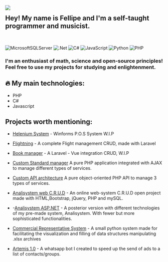 <img align="left" src="https://user-images.githubusercontent.com/110192027/191017416-15907fc3-0310-4143-9138-1f724cca308e.png">

## Hey! My name is Fellipe and I'm a self-taught programmer and musicist.
<br>

![MicrosoftSQLServer](https://img.shields.io/badge/Microsoft%20SQL%20Server-CC2927?style=for-the-badge&logo=microsoft%20sql%20server&logoColor=white)
![.Net](https://img.shields.io/badge/.NET-5C2D91?style=for-the-badge&logo=.net&logoColor=white)
![C#](https://img.shields.io/badge/c%23-%23239120.svg?style=for-the-badge&logo=c-sharp&logoColor=white)
![JavaScript](https://img.shields.io/badge/javascript-%23323330.svg?style=for-the-badge&logo=javascript&logoColor=%23F7DF1E)
![Python](https://img.shields.io/badge/python-3670A0?style=for-the-badge&logo=python&logoColor=ffdd54)
![PHP](https://img.shields.io/badge/php-%23777BB4.svg?style=for-the-badge&logo=php&logoColor=white)

### I'm an enthusiast of math, science and open-source principles! Feel free to use my projects for studying and enlightenment.

## 🔥 My main technologies:
- PHP
- C#
- Javascript

## Projects worth mentioning:

- [Helenium System](https://github.com/luizfellips/P.D.V-SistemaHelenium) - Winforms P.O.S System W.I.P
  
- [Flightning](https://github.com/luizfellips/flightning) - A complete Flight management CRUD, made with Laravel
  
- [Book manager](https://github.com/luizfellips/flightning) - A Laravel - Vue integration CRUD, W.I.P

- [Custom Standard manager](https://github.com/luizfellips/Standard-Manager-PHP) A pure PHP application integrated with AJAX to manage different types of services.

- [Custom API architecture](https://github.com/luizfellips/custom-api) A pure object-oriented PHP API to manage 3 types of services.

- [Analisystem web C.R.U.D](https://github.com/luizfellips/websystem) - An online web-system C.R.U.D open project made with HTML,Bootstrap, jQuery, PHP and mySQL.
  
- -[Analisystem ASP.NET](https://github.com/luizfellips/Analisystem-NET) - A posterior version with different technologies of my pre-made system, Analisystem. With fewer but more sophisticated functionalities.
  
- [Commercial Representative System](https://github.com/luizfellips/Commercial-Representation-System) - A small python system made for facilitating the visualization and filling of data structures manipulating .xlsx archives
  
- [Artemis 1.0](https://github.com/luizfellips/Artemis1.0) - A whatsapp bot I created to speed up the send of ads to a list of contacts/groups.
